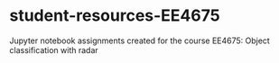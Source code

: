 # student-resources-EE4675
Jupyter notebook assignments created for the course EE4675: Object classification with radar
